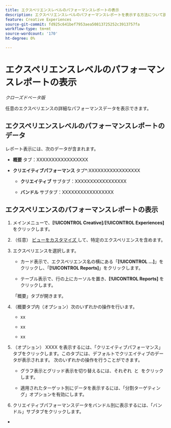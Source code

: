 ```yaml
---
title: エクスペリエンスレベルのパフォーマンスレポートの表示
description: エクスペリエンスレベルのパフォーマンスレポートを表示する方法について説明します。
feature: Creative Experiences
source-git-commit: fd925c641bef7953aea50813725252c3913757fa
workflow-type: tm+mt
source-wordcount: '170'
ht-degree: 0%

---
```


# エクスペリエンスレベルのパフォーマンスレポートの表示

*クローズドベータ版*

任意のエクスペリエンスの詳細なパフォーマンスデータを表示できます。

## エクスペリエンスレベルのパフォーマンスレポートのデータ

レポート表示には、次のデータが含まれます。

* **概要** タブ：XXXXXXXXXXXXXXXXX<!-- add in -->

* **クリエイティブパフォーマンス** タブ*:XXXXXXXXXXXXXXXXX<!-- add in -->

   * **クリエイティブ** サブタブ：XXXXXXXXXXXXXXXXX<!-- add in -->

   * **バンドル** サブタブ：XXXXXXXXXXXXXXXXX<!-- add in -->

## エクスペリエンスのパフォーマンスレポートの表示

1. メインメニューで、**[!UICONTROL Creative]**/**[!UICONTROL Experiences]** をクリックします。

1. （任意） [ ビューをカスタマイズ ](/help/creative/introduction/customize-data-views.md) して、特定のエクスペリエンスを含めます。

1. エクスペリエンスを選択します。

   * カード表示で、エクスペリエンス名の横にある「**[!UICONTROL ...]**」をクリックし、「**[!UICONTROL Reports]**」をクリックします。

   * テーブル表示で、行の上にカーソルを置き、**[!UICONTROL Reports]** をクリックします。

   「概要」タブが開きます。

1. （概要タブ内（オプション）次のいずれかの操作を行います。

   * xx

   * xx

   * xx

1. （オプション） XXXX<!-- clarify --> を表示するには、「クリエイティブパフォーマンス」タブをクリックします。このタブには、デフォルトでクリエイティブのデータが表示されます。 次のいずれかの操作を行うことができます。

   * グラフ表示とグリッド表示を切り替えるには、それぞれ ![]() と ![]() をクリックします。

   * <!--?? --> 適用されたターゲット別にデータを表示するには、「分割ターゲティング」オプションを有効にします。

1. クリエイティブパフォーマンスデータをバンドル別に表示するには、「バンドル」サブタブをクリックします。
*

<!-- Anything else you can do, including within any of the visualizations? -->

